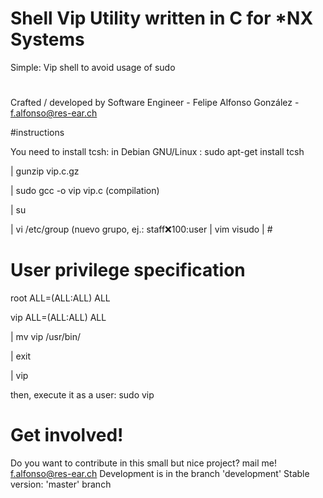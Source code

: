 # Shell Vip Utility written in C for *NX Systems

Simple: Vip shell to avoid usage of sudo

#

Crafted / developed by Software Engineer - Felipe Alfonso González - f.alfonso@res-ear.ch

#instructions

You need to install tcsh:
in Debian GNU/Linux : sudo apt-get install tcsh

 | gunzip vip.c.gz
 
 | sudo gcc -o vip vip.c (compilation)
 
 
 | su
 
 | vi /etc/group (nuevo grupo, ej.: staff:x:100:user
 | vim visudo
 | #
 

# User privilege specification
root    ALL=(ALL:ALL) ALL
 
vip     ALL=(ALL:ALL) ALL
 
 | mv vip /usr/bin/
 
 | exit
 
 | vip
 
 then,
execute it as a user:
 sudo vip
 
 
# Get involved! 

Do you want to contribute in this small but nice project?
mail me! f.alfonso@res-ear.ch
Development is in the branch 'development'
Stable version: 'master' branch 


